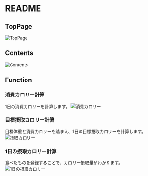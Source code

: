 # README

## TopPage
![TopPage](https://i.gyazo.com/b093f6a2b0903ff5904f58f8f2902631.png)

## Contents
![Contents](https://i.gyazo.com/d22316f26d0430ed01f51e7c9dd8c301.png)

## Function
### 消費カロリー計算
1日の消費カロリーを計算します。
![消費カロリー](https://i.gyazo.com/549f0e289ac6e92ac18d5066caeaca21.png)
### 目標摂取カロリー計算
目標体重と消費カロリーを踏まえ、1日の目標摂取カロリーを計算します。
![摂取カロリー](https://i.gyazo.com/511da1d029963079d937b44c66f230c6.png)
### 1日の摂取カロリー計算
食べたものを登録することで、カロリー摂取量がわかります。
![1日の摂取カロリー](https://i.gyazo.com/654fa862d13a5fb65fbf5e85f14132d2.png)
